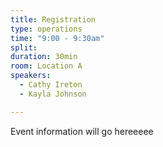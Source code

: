 ```yaml
---
title: Registration
type: operations
time: "9:00 - 9:30am"
split: 
duration: 30min
room: Location A
speakers:
  - Cathy Ireton
  - Kayla Johnson

---
```


Event information will go hereeeee

